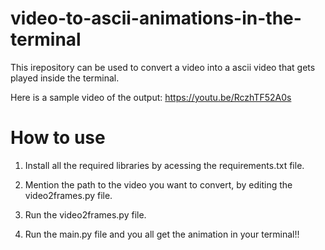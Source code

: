 # video-to-ascii-animations-in-the-terminal
This irepository can be used to convert a video into a ascii video that gets played inside the terminal.

Here is a sample video of the output: https://youtu.be/RczhTF52A0s

# How to use
1. Install all the required libraries by acessing the requirements.txt file.

2. Mention the path to the video you want to convert, by editing the video2frames.py file.

3. Run the video2frames.py file.

4. Run the main.py file and you all get the animation in your terminal!! 
